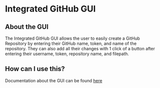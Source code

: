 # Integrated GitHub GUI

## About the GUI
The Integrated GitHub GUI allows the user to easily create a GitHub Repository by entering their GitHub name, token, and name of the repository. 
They can also add all their changes with 1 click of a button after entering their username, token, repository name, and filepath.

## How can I use this?
Documentation about the GUI can be found [here](https://hutch445.github.io/CSC109-Module9/)
